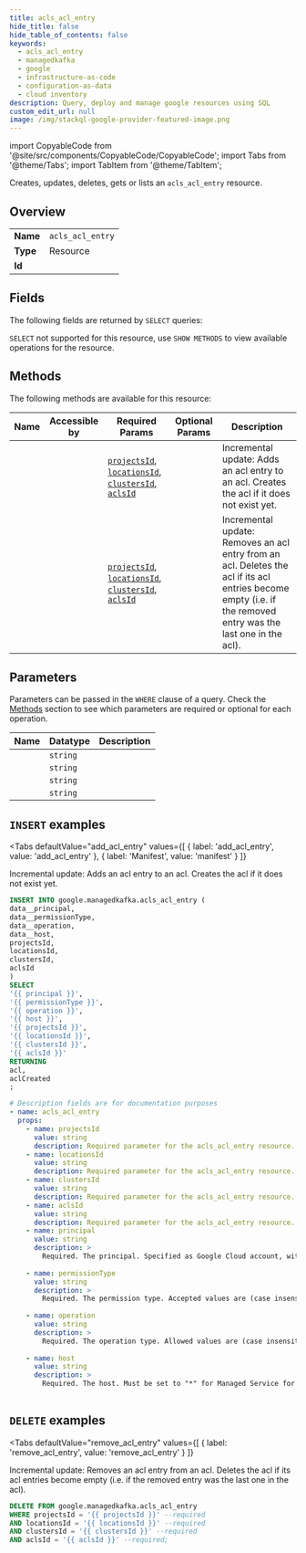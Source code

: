 ```yaml
--- 
title: acls_acl_entry
hide_title: false
hide_table_of_contents: false
keywords:
  - acls_acl_entry
  - managedkafka
  - google
  - infrastructure-as-code
  - configuration-as-data
  - cloud inventory
description: Query, deploy and manage google resources using SQL
custom_edit_url: null
image: /img/stackql-google-provider-featured-image.png
---
```


import CopyableCode from '@site/src/components/CopyableCode/CopyableCode';
import Tabs from '@theme/Tabs';
import TabItem from '@theme/TabItem';

Creates, updates, deletes, gets or lists an <code>acls_acl_entry</code> resource.

## Overview
<table><tbody>
<tr><td><b>Name</b></td><td><code>acls_acl_entry</code></td></tr>
<tr><td><b>Type</b></td><td>Resource</td></tr>
<tr><td><b>Id</b></td><td><CopyableCode code="google.managedkafka.acls_acl_entry" /></td></tr>
</tbody></table>

## Fields

The following fields are returned by `SELECT` queries:

`SELECT` not supported for this resource, use `SHOW METHODS` to view available operations for the resource.


## Methods

The following methods are available for this resource:

<table>
<thead>
    <tr>
    <th>Name</th>
    <th>Accessible by</th>
    <th>Required Params</th>
    <th>Optional Params</th>
    <th>Description</th>
    </tr>
</thead>
<tbody>
<tr>
    <td><a href="#add_acl_entry"><CopyableCode code="add_acl_entry" /></a></td>
    <td><CopyableCode code="insert" /></td>
    <td><a href="#parameter-projectsId"><code>projectsId</code></a>, <a href="#parameter-locationsId"><code>locationsId</code></a>, <a href="#parameter-clustersId"><code>clustersId</code></a>, <a href="#parameter-aclsId"><code>aclsId</code></a></td>
    <td></td>
    <td>Incremental update: Adds an acl entry to an acl. Creates the acl if it does not exist yet.</td>
</tr>
<tr>
    <td><a href="#remove_acl_entry"><CopyableCode code="remove_acl_entry" /></a></td>
    <td><CopyableCode code="delete" /></td>
    <td><a href="#parameter-projectsId"><code>projectsId</code></a>, <a href="#parameter-locationsId"><code>locationsId</code></a>, <a href="#parameter-clustersId"><code>clustersId</code></a>, <a href="#parameter-aclsId"><code>aclsId</code></a></td>
    <td></td>
    <td>Incremental update: Removes an acl entry from an acl. Deletes the acl if its acl entries become empty (i.e. if the removed entry was the last one in the acl).</td>
</tr>
</tbody>
</table>

## Parameters

Parameters can be passed in the `WHERE` clause of a query. Check the [Methods](#methods) section to see which parameters are required or optional for each operation.

<table>
<thead>
    <tr>
    <th>Name</th>
    <th>Datatype</th>
    <th>Description</th>
    </tr>
</thead>
<tbody>
<tr id="parameter-aclsId">
    <td><CopyableCode code="aclsId" /></td>
    <td><code>string</code></td>
    <td></td>
</tr>
<tr id="parameter-clustersId">
    <td><CopyableCode code="clustersId" /></td>
    <td><code>string</code></td>
    <td></td>
</tr>
<tr id="parameter-locationsId">
    <td><CopyableCode code="locationsId" /></td>
    <td><code>string</code></td>
    <td></td>
</tr>
<tr id="parameter-projectsId">
    <td><CopyableCode code="projectsId" /></td>
    <td><code>string</code></td>
    <td></td>
</tr>
</tbody>
</table>

## `INSERT` examples

<Tabs
    defaultValue="add_acl_entry"
    values={[
        { label: 'add_acl_entry', value: 'add_acl_entry' },
        { label: 'Manifest', value: 'manifest' }
    ]}
>
<TabItem value="add_acl_entry">

Incremental update: Adds an acl entry to an acl. Creates the acl if it does not exist yet.

```sql
INSERT INTO google.managedkafka.acls_acl_entry (
data__principal,
data__permissionType,
data__operation,
data__host,
projectsId,
locationsId,
clustersId,
aclsId
)
SELECT 
'{{ principal }}',
'{{ permissionType }}',
'{{ operation }}',
'{{ host }}',
'{{ projectsId }}',
'{{ locationsId }}',
'{{ clustersId }}',
'{{ aclsId }}'
RETURNING
acl,
aclCreated
;
```
</TabItem>
<TabItem value="manifest">

```yaml
# Description fields are for documentation purposes
- name: acls_acl_entry
  props:
    - name: projectsId
      value: string
      description: Required parameter for the acls_acl_entry resource.
    - name: locationsId
      value: string
      description: Required parameter for the acls_acl_entry resource.
    - name: clustersId
      value: string
      description: Required parameter for the acls_acl_entry resource.
    - name: aclsId
      value: string
      description: Required parameter for the acls_acl_entry resource.
    - name: principal
      value: string
      description: >
        Required. The principal. Specified as Google Cloud account, with the Kafka StandardAuthorizer prefix "User:". For example: "User:test-kafka-client@test-project.iam.gserviceaccount.com". Can be the wildcard "User:*" to refer to all users.
        
    - name: permissionType
      value: string
      description: >
        Required. The permission type. Accepted values are (case insensitive): ALLOW, DENY.
        
    - name: operation
      value: string
      description: >
        Required. The operation type. Allowed values are (case insensitive): ALL, READ, WRITE, CREATE, DELETE, ALTER, DESCRIBE, CLUSTER_ACTION, DESCRIBE_CONFIGS, ALTER_CONFIGS, and IDEMPOTENT_WRITE. See https://kafka.apache.org/documentation/#operations_resources_and_protocols for valid combinations of resource_type and operation for different Kafka API requests.
        
    - name: host
      value: string
      description: >
        Required. The host. Must be set to "*" for Managed Service for Apache Kafka.
        
```
</TabItem>
</Tabs>


## `DELETE` examples

<Tabs
    defaultValue="remove_acl_entry"
    values={[
        { label: 'remove_acl_entry', value: 'remove_acl_entry' }
    ]}
>
<TabItem value="remove_acl_entry">

Incremental update: Removes an acl entry from an acl. Deletes the acl if its acl entries become empty (i.e. if the removed entry was the last one in the acl).

```sql
DELETE FROM google.managedkafka.acls_acl_entry
WHERE projectsId = '{{ projectsId }}' --required
AND locationsId = '{{ locationsId }}' --required
AND clustersId = '{{ clustersId }}' --required
AND aclsId = '{{ aclsId }}' --required;
```
</TabItem>
</Tabs>
